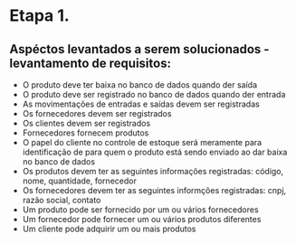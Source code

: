 # Etapa 1.
## **Aspéctos levantados a serem solucionados - levantamento de requisitos:**

- O produto deve ter baixa no banco de dados quando der saída
- O produto deve ser registrado no banco de dados quando der entrada
- As movimentações de entradas e saídas devem ser registradas
- Os fornecedores devem ser registrados
- Os clientes devem ser registrados
- Fornecedores fornecem produtos
- O papel do cliente no controle de estoque será meramente para identificação de para quem o produto está sendo enviado ao dar baixa no banco de dados
- Os produtos devem ter as seguintes informações registradas: código, nome, quantidade, fornecedor
- Os fornecedores devem ter as seguintes informções registradas: cnpj, razão social, contato
- Um produto pode ser fornecido por um ou vários fornecedores
- Um fornecedor pode fornecer um ou vários produtos diferentes
- Um cliente pode adquirir um ou mais produtos
